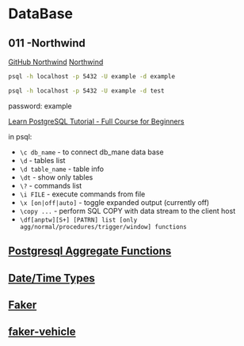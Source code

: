 # DataBase

## 011 -Northwind

[GitHub Northwind](https://github.com/pthom/northwind_psql)
[Northwind](https://1drv.ms/u/s!AqtQeAOHZEjQuqteZmactYPQo1--Gg?e=waXi8e)

```sh
psql -h localhost -p 5432 -U example -d example
```

```sh
psql -h localhost -p 5432 -U example -d test
```

password: example

[Learn PostgreSQL Tutorial - Full Course for Beginners](https://www.youtube.com/watch?v=qw--VYLpxG4&list=PLZ2fBjw2qEyXHwZ8EgV_tiq5sStHwWLli&index=3)

in psql:

- `\c db_name` - to connect db_mane data base
- `\d` - tables list
- `\d table_name` - table info
- `\dt` - show only tables
- `\?` - commands list
- `\i FILE` - execute commands from file
- `\x [on|off|auto]` -  toggle expanded output (currently off)
- `\copy ...` - perform SQL COPY with data stream to the client host
- `\df[anptw][S+] [PATRN] list [only agg/normal/procedures/trigger/window] functions`

## [Postgresql Aggregate Functions](https://www.postgresql.org/docs/current/functions-aggregate.html)

## [Date/Time Types](https://www.postgresql.org/docs/14/datatype-datetime.html)

## [Faker](https://faker.readthedocs.io/en/master/index.html)

## [faker-vehicle](https://pypi.org/project/faker-vehicle/)
